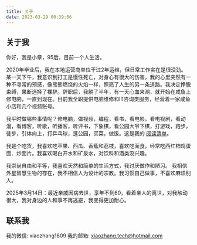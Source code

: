 ```yaml
---
title: 关于
date: 2023-03-29 00:39:06
---
```


<div class="markdown-body">

## 关于我

你好，我是小章，95后，目前一个人生活。  

2020年毕业后，我在本地运营商单位干过2年运维，但日常工作实在是很没劲。某一天下午，我意识到打工是慢性死亡，对身心有很大的伤害，我的心里突然有一种不寻常的预感，像熊熊燃烧的火焰一样，照亮了人生的另一条道路。我决定挣脱束缚，果断选择了裸辞。辞职后，我躺了半年，有一天心血来潮，就开始在咸鱼上修电脑，一直到现在。目前我全职提供电脑维修和IT咨询类服务，经营着一家咸鱼小店和几个视频账号。

我平时做哪些事情呢？修电脑，做视频，编程，看书，看电影，看电视剧，看动漫，看博客，听歌，听播客，听评书，下象棋，看公园大爷下棋，打游戏，跑步，徒步，引体向上，打乒乓球，逛公园，买菜，做饭。这是我的 [阅读清单](https://read.itxiaozhang.com/)。  

我是个吃货，我喜欢吃苹果、西瓜、香蕉和荔枝，喜欢吃面食，经常吃西红柿鸡蛋面、炒面片。我喜欢喝白开水和矿泉水，对饮料和酒类没兴趣。

我崇尚自由和平等，我喜欢天然和简单的生活方式，我讨厌做作和陋习。
我相信外星智慧生物的存在，我不相信人为设计的宗教。我习惯自己做事，不喜欢麻烦别人。

2025年3月14日：最近亲戚因病去世，享年不到60，看着亲人的离世，对我触动很大，我对身边的人和事不再逃避，我变得更加耐心。

## 联系我

我的微信: xiaozhang1609
我的邮箱: <xiaozhang.tech@hotmail.com>

</div>
